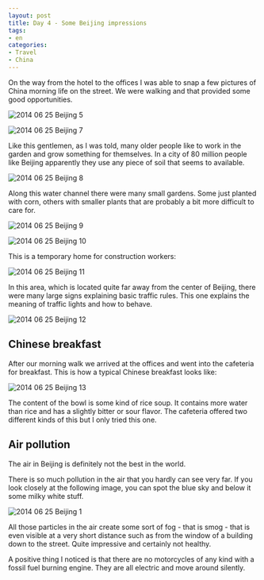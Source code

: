 ```yaml
---
layout: post
title: Day 4 - Some Beijing impressions
tags:
- en
categories:
- Travel
- China
---
```

On the way from the hotel to the offices I was able to snap a few pictures of China morning life on the street. We were walking and that provided some good opportunities.

![2014 06 25 Beijing 5](/img/posts/2014-06-25/2014-06-25-beijing-5.jpg)

![2014 06 25 Beijing 7](/img/posts/2014-06-25/2014-06-25-beijing-7.jpg)

Like this gentlemen, as I was told, many older people like to work in the garden and grow something for themselves. In a city of 80 million people like Beijing apparently they use any piece of soil that seems to available.

![2014 06 25 Beijing 8](/img/posts/2014-06-25/2014-06-25-beijing-8.jpg)

Along this water channel there were many small gardens. Some just planted with corn, others with smaller plants that are probably a bit more difficult to care for.

![2014 06 25 Beijing 9](/img/posts/2014-06-25/2014-06-25-beijing-9.jpg)

![2014 06 25 Beijing 10](/img/posts/2014-06-25/2014-06-25-beijing-10.jpg)

This is a temporary home for construction workers:

![2014 06 25 Beijing 11](/img/posts/2014-06-25/2014-06-25-beijing-11.jpg)

In this area, which is located quite far away from the center of Beijing, there were many large signs explaining basic traffic rules. This one explains the meaning of traffic lights and how to behave.

![2014 06 25 Beijing 12](/img/posts/2014-06-25/2014-06-25-beijing-12.jpg)

## Chinese breakfast

After our morning walk we arrived at the offices and went into the cafeteria for breakfast. This is how a typical Chinese breakfast looks like:

![2014 06 25 Beijing 13](/img/posts/2014-06-25/2014-06-25-beijing-13.jpg)

The content of the bowl is some kind of rice soup. It contains more water than rice and has a slightly bitter or sour flavor. The cafeteria offered two different kinds of this but I only tried this one.

## Air pollution

The air in Beijing is definitely not the best in the world.

There is so much pollution in the air that you hardly can see very far. If you look closely at the following image, you can spot the blue sky and below it some milky white stuff.

![2014 06 25 Beijing 1](/img/posts/2014-06-25/2014-06-25-beijing-1.jpg)

All those particles in the air create some sort of fog - that is smog - that is even visible at a very short distance such as from the window of a building down to the street. Quite impressive and certainly not healthy.

A positive thing I noticed is that there are no motorcycles of any kind with a fossil fuel burning engine. They are all electric and move around silently.
